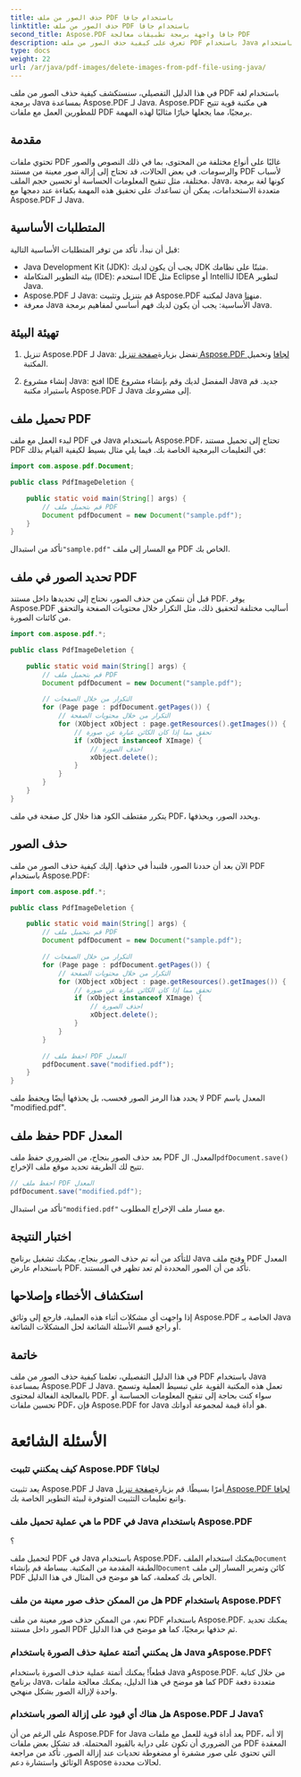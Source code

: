 ```yaml
---
title: حذف الصور من ملف PDF باستخدام جافا
linktitle: حذف الصور من ملف PDF باستخدام جافا
second_title: Aspose.PDF جافا واجهة برمجة تطبيقات معالجة PDF
description: تعرف على كيفية حذف الصور من ملف PDF باستخدام Java باستخدام Aspose.PDF لـ Java. دليل خطوة بخطوة مع الكود المصدري لإزالة الصور بكفاءة في ملفات PDF.
type: docs
weight: 22
url: /ar/java/pdf-images/delete-images-from-pdf-file-using-java/
---
```


في هذا الدليل التفصيلي، سنستكشف كيفية حذف الصور من ملف PDF باستخدام لغة برمجة Java بمساعدة Aspose.PDF لـ Java. Aspose.PDF هي مكتبة قوية تتيح للمطورين العمل مع ملفات PDF برمجيًا، مما يجعلها خيارًا مثاليًا لهذه المهمة.

## مقدمة

تحتوي ملفات PDF غالبًا على أنواع مختلفة من المحتوى، بما في ذلك النصوص والصور والرسومات. في بعض الحالات، قد تحتاج إلى إزالة صور معينة من مستند PDF لأسباب مختلفة، مثل تنقيح المعلومات الحساسة أو تحسين حجم الملف. Java، كونها لغة برمجة متعددة الاستخدامات، يمكن أن تساعدك على تحقيق هذه المهمة بكفاءة عند دمجها مع Aspose.PDF لـ Java.

## المتطلبات الأساسية

قبل أن نبدأ، تأكد من توفر المتطلبات الأساسية التالية:

- Java Development Kit (JDK): يجب أن يكون لديك JDK مثبتًا على نظامك.
- بيئة التطوير المتكاملة (IDE): استخدم IDE مثل Eclipse أو IntelliJ IDEA لتطوير Java.
-  Aspose.PDF لـ Java: قم بتنزيل وتثبيت Aspose.PDF لمكتبة Java من[هنا](https://downloads.aspose.com/pdf/java).
- معرفة Java الأساسية: يجب أن يكون لديك فهم أساسي لمفاهيم برمجة Java.

## تهيئة البيئة

1.  تنزيل Aspose.PDF لـ Java: تفضل بزيارة[صفحة تنزيل Aspose.PDF لجافا](https://downloads.aspose.com/pdf/java) وتحميل المكتبة.

2. إنشاء مشروع Java: افتح IDE المفضل لديك وقم بإنشاء مشروع Java جديد. قم باستيراد مكتبة Aspose.PDF لـ Java إلى مشروعك.

## تحميل ملف PDF

لبدء العمل مع ملف PDF في Java باستخدام Aspose.PDF، تحتاج إلى تحميل مستند PDF في التعليمات البرمجية الخاصة بك. فيما يلي مثال بسيط لكيفية القيام بذلك:

```java
import com.aspose.pdf.Document;

public class PdfImageDeletion {

    public static void main(String[] args) {
        // قم بتحميل ملف PDF
        Document pdfDocument = new Document("sample.pdf");
    }
}
```

 تأكد من استبدال`"sample.pdf"` مع المسار إلى ملف PDF الخاص بك.

## تحديد الصور في ملف PDF

قبل أن نتمكن من حذف الصور، نحتاج إلى تحديدها داخل مستند PDF. يوفر Aspose.PDF أساليب مختلفة لتحقيق ذلك، مثل التكرار خلال محتويات الصفحة والتحقق من كائنات الصورة.

```java
import com.aspose.pdf.*;

public class PdfImageDeletion {

    public static void main(String[] args) {
        // قم بتحميل ملف PDF
        Document pdfDocument = new Document("sample.pdf");

        // التكرار من خلال الصفحات
        for (Page page : pdfDocument.getPages()) {
            // التكرار من خلال محتويات الصفحة
            for (XObject xObject : page.getResources().getImages()) {
                // تحقق مما إذا كان الكائن عبارة عن صورة
                if (xObject instanceof XImage) {
                    // احذف الصورة
                    xObject.delete();
                }
            }
        }
    }
}
```

يتكرر مقتطف الكود هذا خلال كل صفحة في ملف PDF، ويحدد الصور، ويحذفها.

## حذف الصور

الآن بعد أن حددنا الصور، فلنبدأ في حذفها. إليك كيفية حذف الصور من ملف PDF باستخدام Aspose.PDF:

```java
import com.aspose.pdf.*;

public class PdfImageDeletion {

    public static void main(String[] args) {
        // قم بتحميل ملف PDF
        Document pdfDocument = new Document("sample.pdf");

        // التكرار من خلال الصفحات
        for (Page page : pdfDocument.getPages()) {
            // التكرار من خلال محتويات الصفحة
            for (XObject xObject : page.getResources().getImages()) {
                // تحقق مما إذا كان الكائن عبارة عن صورة
                if (xObject instanceof XImage) {
                    // احذف الصورة
                    xObject.delete();
                }
            }
        }

        // احفظ ملف PDF المعدل
        pdfDocument.save("modified.pdf");
    }
}
```

لا يحدد هذا الرمز الصور فحسب، بل يحذفها أيضًا ويحفظ ملف PDF المعدل باسم "modified.pdf".

## حفظ ملف PDF المعدل

بعد حذف الصور بنجاح، من الضروري حفظ ملف PDF المعدل. ال`pdfDocument.save()` تتيح لك الطريقة تحديد موقع ملف الإخراج.

```java
// احفظ ملف PDF المعدل
pdfDocument.save("modified.pdf");
```

 تأكد من استبدال`"modified.pdf"` مع مسار ملف الإخراج المطلوب.

## اختبار النتيجة

للتأكد من أنه تم حذف الصور بنجاح، يمكنك تشغيل برنامج Java وفتح ملف PDF المعدل باستخدام عارض PDF. تأكد من أن الصور المحددة لم تعد تظهر في المستند.

## استكشاف الأخطاء وإصلاحها

إذا واجهت أي مشكلات أثناء هذه العملية، فارجع إلى وثائق Aspose.PDF الخاصة بـ Java أو راجع قسم الأسئلة الشائعة لحل المشكلات الشائعة.

## خاتمة

في هذا الدليل التفصيلي، تعلمنا كيفية حذف الصور من ملف PDF باستخدام Java بمساعدة Aspose.PDF لـ Java. تعمل هذه المكتبة القوية على تبسيط العملية وتسمح بالمعالجة الفعالة لمحتوى PDF. سواء كنت بحاجة إلى تنقيح المعلومات الحساسة أو تحسين ملفات PDF، فإن Aspose.PDF for Java هو أداة قيمة لمجموعة أدواتك.

# الأسئلة الشائعة

### كيف يمكنني تثبيت Aspose.PDF لجافا؟

 يعد تثبيت Aspose.PDF لـ Java أمرًا بسيطًا. قم بزيارة[صفحة تنزيل Aspose.PDF لجافا](https://releases.aspose.com/pdf/java/) واتبع تعليمات التثبيت المتوفرة لبيئة التطوير الخاصة بك.

### ما هي عملية تحميل ملف PDF في Java باستخدام Aspose.PDF

؟

 لتحميل ملف PDF في Java باستخدام Aspose.PDF، يمكنك استخدام الملف`Document` الطبقة المقدمة من المكتبة. ببساطة قم بإنشاء`Document` كائن وتمرير المسار إلى ملف PDF الخاص بك كمعلمة، كما هو موضح في المثال في هذا الدليل.

### هل من الممكن حذف صور معينة من ملف PDF باستخدام Aspose.PDF؟

نعم، من الممكن حذف صور معينة من ملف PDF باستخدام Aspose.PDF. يمكنك تحديد الصور داخل مستند PDF ثم حذفها برمجيًا، كما هو موضح في هذا الدليل.

### هل يمكنني أتمتة عملية حذف الصورة باستخدام Java وAspose.PDF؟

قطعاً! يمكنك أتمتة عملية حذف الصورة باستخدام Java وAspose.PDF. من خلال كتابة برنامج Java، كما هو موضح في هذا الدليل، يمكنك معالجة ملفات PDF متعددة دفعة واحدة لإزالة الصور بشكل منهجي.

### هل هناك أي قيود على إزالة الصور باستخدام Aspose.PDF لـ Java؟

على الرغم من أن Aspose.PDF for Java يعد أداة قوية للعمل مع ملفات PDF، إلا أنه من الضروري أن تكون على دراية بالقيود المحتملة. قد تشكل بعض ملفات PDF المعقدة التي تحتوي على صور مشفرة أو مضغوطة تحديات عند إزالة الصور. تأكد من مراجعة الوثائق واستشارة دعم Aspose لحالات محددة.